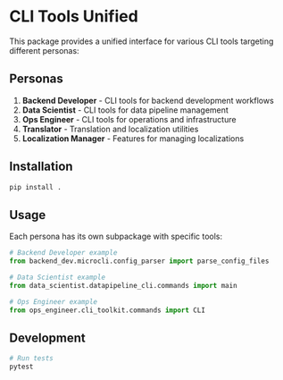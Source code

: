# CLI Tools Unified

This package provides a unified interface for various CLI tools targeting different personas:

## Personas

1. **Backend Developer** - CLI tools for backend development workflows
2. **Data Scientist** - CLI tools for data pipeline management 
3. **Ops Engineer** - CLI tools for operations and infrastructure
4. **Translator** - Translation and localization utilities
5. **Localization Manager** - Features for managing localizations

## Installation

```bash
pip install .
```

## Usage

Each persona has its own subpackage with specific tools:

```python
# Backend Developer example
from backend_dev.microcli.config_parser import parse_config_files

# Data Scientist example
from data_scientist.datapipeline_cli.commands import main

# Ops Engineer example
from ops_engineer.cli_toolkit.commands import CLI
```

## Development

```bash
# Run tests
pytest
```
